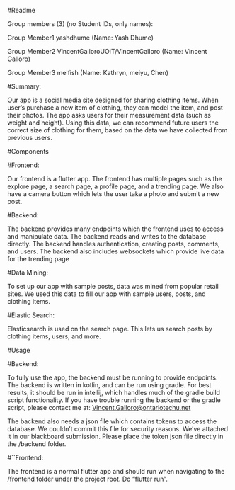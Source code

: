 #Readme

Group members (3) (no Student IDs, only names):

Group Member1 yashdhume (Name: Yash Dhume)

Group Member2 VincentGalloroUOIT/VincentGalloro (Name: Vincent Galloro)

Group Member3 meifish (Name: Kathryn, meiyu, Chen)

#Summary:

Our app is a social media site designed for sharing clothing items. When user’s purchase a new item of clothing, they can model the item, and post their photos. The app asks users for their measurement data (such as weight and height). Using this data, we can recommend future users the correct size of clothing for them, based on the data we have collected from previous users.

#Components

#Frontend:
	
Our frontend is a flutter app. The frontend has multiple pages such as the explore page, a search page, a profile page, and a trending page. We also have a camera button which lets the user take a photo and submit a new post.

#Backend:

The backend provides many endpoints which the frontend uses to access and manipulate data. The backend reads and writes to the database directly. The backend handles authentication, creating posts, comments, and users. The backend also includes websockets which provide live data for the trending page

#Data Mining:

To set up our app with sample posts, data was mined from popular retail sites. We used this data to fill our app with sample users, posts, and clothing items.

#Elastic Search:

Elasticsearch is used on the search page. This lets us search posts by clothing items, users, and more.

#Usage

#Backend:
	
To fully use the app, the backend must be running to provide endpoints. The backend is written in kotlin, and can be run using gradle. For best results, it should be run in intellij, which handles much of the gradle build script functionality. If you have trouble running the backend or the gradle script, please contact me at: Vincent.Galloro@ontariotechu.net

The backend also needs a json file which contains tokens to access the database. We couldn’t commit this file for security reasons. We’ve attached it in our blackboard submission. Please place the token json file directly in the /backend folder.


#``Frontend:
	
The frontend is a normal flutter app and should run when navigating to the /frontend folder under the project root. Do “flutter run”. 
